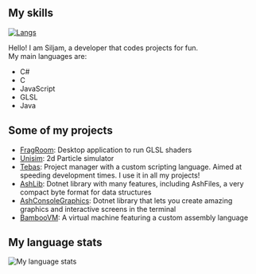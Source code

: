 ## My skills
[![Langs](https://skillicons.dev/icons?i=cs,dotnet,c,html,css,js,java,arduino,windows,git,github,md)](https://skillicons.dev)


Hello! I am Siljam, a developer that codes projects for fun.  
My main languages are:
- C#
- C
- JavaScript
- GLSL
- Java


## Some of my projects
- [FragRoom](https://github.com/siljamdev/FragRoom): Desktop application to run GLSL shaders
- [Unisim](https://github.com/siljamdev/Unisim): 2d Particle simulator
- [Tebas](https://github.com/siljamdev/Tebas): Project manager with a custom scripting language. Aimed at speeding development times. I use it in all my projects!
- [AshLib](https://github.com/siljamdev/AshLib): Dotnet library with many features, including AshFiles, a very compact byte format for data structures
- [AshConsoleGraphics](https://github.com/siljamdev/AshConsoleGraphics): Dotnet library that lets you create amazing graphics and interactive screens in the terminal
- [BambooVM](https://github.com/siljamdev/bambooVM): A virtual machine featuring a custom assembly language

## My language stats
![My language stats](https://github-readme-stats.vercel.app/api/top-langs/?username=siljamdev&theme=dracula&layout=compact&langs_count=10)
